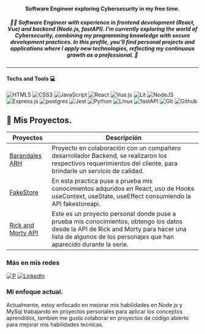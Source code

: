 

<h4 align="center">Software Engineer exploring Cybersecurity in my free time.</h4>
<div>
  <h5 align="center">👨‍💻 Software Engineer with experience in frontend development (React, Vue) and backend (Node.js, fastAPI).
I’m currently exploring the world of Cybersecurity, combining my programming knowledge with secure development practices.
In this profile, you’ll find personal projects and applications where I apply new technologies, reflecting my continuous growth as a professional. 🌱</h5>
<hr>


#### Techs and Tools 💻
![HTML5](https://img.shields.io/badge/html5-%23E34F26.svg?style=for-the-badge&logo=html5&logoColor=white)
![CSS3](https://img.shields.io/badge/css3-%231572B6.svg?style=for-the-badge&logo=css3&logoColor=white)
![JavaScript](https://img.shields.io/badge/javascript-%23323330.svg?style=for-the-badge&logo=javascript&logoColor=%23F7DF1E)
![React](https://img.shields.io/badge/react-%2320232a.svg?style=for-the-badge&logo=react&logoColor=%2361DAFB)
![Vue.js](https://img.shields.io/badge/vuejs-%2335495e.svg?style=for-the-badge&logo=vuedotjs&logoColor=%234FC08D)
![Lit](https://img.shields.io/badge/lit-324FFF?style=for-the-badge&logo=lit&logoColor=white)
![NodeJS](https://img.shields.io/badge/node.js-6DA55F?style=for-the-badge&logo=node.js&logoColor=white)
![Express.js](https://img.shields.io/badge/express.js-%23404d59.svg?style=for-the-badge&logo=express&logoColor=%2361DAFB)
![postgres](https://img.shields.io/badge/PostgreSQL-316192?style=for-the-badge&logo=postgresql&logoColor=white)
![Jest](https://img.shields.io/badge/-jest-%23C21325?style=for-the-badge&logo=jest&logoColor=white)
![Python](https://img.shields.io/badge/python-3670A0?style=for-the-badge&logo=python&logoColor=ffdd54)
![Linux](https://img.shields.io/badge/Linux-FCC624?style=for-the-badge&logo=linux&logoColor=black)
![fastAPI](https://img.shields.io/badge/fastapi-109989?style=for-the-badge&logo=FASTAPI&logoColor=white)
![Git](https://img.shields.io/badge/GIT-E44C30?style=for-the-badge&logo=git&logoColor=white)
![Github](https://img.shields.io/badge/GitHub-100000?style=for-the-badge&logo=github&logoColor=white)


## 🚀 Mis Proyectos.
| Proyectos | Descripción |
|----------|----------|
|[Barandales ARH](https://www.barandalesarh.com.mx/)   | Proyecto en colaboración con un compañero desarrollador Backend, se realizaron los respectivos requerimientos del cliente, para brindarle un servicío de calidad.  | 
|[FakeStore](https://slg-fakestore.netlify.app/)   |En esta practica puse a prueba mis conocimientos adquridos en React, uso de Hooks useContext, useState, useEffect consumiendo la API fakestoreapi.  | 
|[Rick and Morty API](https://steven-rickandmorty.netlify.app/)   | Este es un proyecto personal donde puse a prueba mis conocimientos, obtengo los datos desde la API de Rick and Morty para hacer una lista de algunos de los personajes que han aparecido durante la serie.  | 


### Más en mis redes

[![P](https://img.shields.io/badge/Google%20Chrome-4285F4?style=for-the-badge&logo=GoogleChrome&logoColor=white)](https://stevenlayna.netlify.app/)
[![LinkedIn](https://img.shields.io/badge/linkedin-%230077B5.svg?style=for-the-badge&logo=linkedin&logoColor=white)](https://www.linkedin.com/in/steven-layna-gonzalez-6aa96319b/)



### Mí enfoque actual.
Actualmente, estoy enfocado en mejorar mis habilidades en Node js y MySql trabajando en proyectos personales para aplicar los conceptos aprendidos, tambien me gusta colaborar en proyectos de código abierto para mejorar mis habilidades tecnicas.



